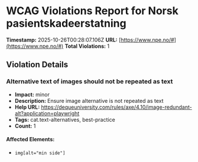 # WCAG Violations Report for Norsk pasientskadeerstatning

**Timestamp:** 2025-10-26T00:28:07.106Z
**URL:** [https://www.npe.no/#](https://www.npe.no/#)
**Total Violations:** 1

## Violation Details

### Alternative text of images should not be repeated as text

- **Impact:** minor
- **Description:** Ensure image alternative is not repeated as text
- **Help URL:** https://dequeuniversity.com/rules/axe/4.10/image-redundant-alt?application=playwright
- **Tags:** cat.text-alternatives, best-practice
- **Count:** 1

#### Affected Elements:

- `img[alt="min side"]`
